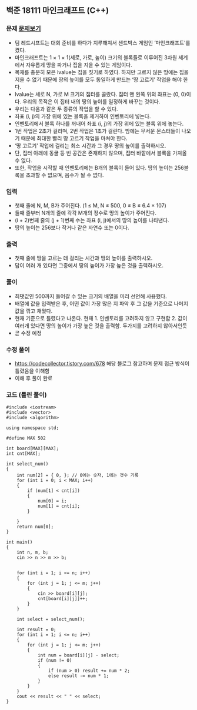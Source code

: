 ## 백준 18111 마인크래프트 (C++)

### 문제 [문제보기](https://www.acmicpc.net/problem/18111)
- 팀 레드시프트는 대회 준비를 하다가 지루해져서 샌드박스 게임인 ‘마인크래프트’를 켰다. 
- 마인크래프트는 1 × 1 × 1(세로, 가로, 높이) 크기의 블록들로 이루어진 3차원 세계에서 자유롭게 땅을 파거나 집을 지을 수 있는 게임이다.
- 목재를 충분히 모은 lvalue는 집을 짓기로 하였다. 하지만 고르지 않은 땅에는 집을 지을 수 없기 때문에 땅의 높이를 모두 동일하게 만드는 ‘땅 고르기’ 작업을 해야 한다.
- lvalue는 세로 N, 가로 M 크기의 집터를 골랐다. 집터 맨 왼쪽 위의 좌표는 (0, 0)이다. 우리의 목적은 이 집터 내의 땅의 높이를 일정하게 바꾸는 것이다. 
- 우리는 다음과 같은 두 종류의 작업을 할 수 있다.
- 좌표 (i, j)의 가장 위에 있는 블록을 제거하여 인벤토리에 넣는다.
- 인벤토리에서 블록 하나를 꺼내어 좌표 (i, j)의 가장 위에 있는 블록 위에 놓는다.
- 1번 작업은 2초가 걸리며, 2번 작업은 1초가 걸린다. 밤에는 무서운 몬스터들이 나오기 때문에 최대한 빨리 땅 고르기 작업을 마쳐야 한다. 
- ‘땅 고르기’ 작업에 걸리는 최소 시간과 그 경우 땅의 높이를 출력하시오.
- 단, 집터 아래에 동굴 등 빈 공간은 존재하지 않으며, 집터 바깥에서 블록을 가져올 수 없다. 
- 또한, 작업을 시작할 때 인벤토리에는 B개의 블록이 들어 있다. 땅의 높이는 256블록을 초과할 수 없으며, 음수가 될 수 없다.

### 입력
- 첫째 줄에 N, M, B가 주어진다. (1 ≤ M, N ≤ 500, 0 ≤ B ≤ 6.4 × 107)
- 둘째 줄부터 N개의 줄에 각각 M개의 정수로 땅의 높이가 주어진다. 
- (i + 2)번째 줄의 (j + 1)번째 수는 좌표 (i, j)에서의 땅의 높이를 나타낸다. 
- 땅의 높이는 256보다 작거나 같은 자연수 또는 0이다.

### 출력
 - 첫째 줄에 땅을 고르는 데 걸리는 시간과 땅의 높이를 출력하시오. 
 - 답이 여러 개 있다면 그중에서 땅의 높이가 가장 높은 것을 출력하시오.

### 풀이
 - 최댓값인 500까지 들어갈 수 있는 크기의 배열을 미리 선언해 사용했다.
 - 배열에 값을 입력받은 후, 어떤 값이 가장 많은 지 파악 후 그 값을 기준으로 나머지 값을 깎고 채웠다.
 - 현재 기준으로 틀렸다고 나온다. 현재 1. 인벤토리를 고려하지 않고 구현함 2. 값이 여러개 있다면 땅의 높이가 가장 높은 것을 출력함. 두가지를 고려하지 않아서인듯
 - 곧 수정 예정


### 수정 풀이
 - https://codecollector.tistory.com/678 해당 블로그 참고하며 문제 접근 방식이 틀렸음을 이해함
 - 이해 후 풀이 완료

### 코드 (틀린 풀이)
```
#include <iostream>
#include <vector>
#include <algorithm>

using namespace std;

#define MAX 502

int board[MAX][MAX];
int cnt[MAX];

int select_num()
{
	int num[2] = { 0, }; // 0에는 숫자, 1에는 갯수 기록
	for (int i = 0; i < MAX; i++)
	{
		if (num[1] < cnt[i])
		{
			num[0] = i;
			num[1] = cnt[i];
		}

	}
	return num[0];
}

int main()
{
	int n, m, b;
	cin >> n >> m >> b;


	for (int i = 1; i <= n; i++)
	{
		for (int j = 1; j <= m; j++)
		{
			cin >> board[i][j];
			cnt[board[i][j]]++;
		}
	}

	int select = select_num();
	
	int result = 0;
	for (int i = 1; i <= n; i++)
	{
		for (int j = 1; j <= m; j++)
		{
			int num = board[i][j] - select;
			if (num != 0)
			{
				if (num > 0) result += num * 2;
				else result -= num * 1;
			}
		}
	}
	cout << result << " " << select;
}
```
